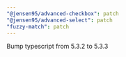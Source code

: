 ```yaml
---
"@jensen95/advanced-checkbox": patch
"@jensen95/advanced-select": patch
"fuzzy-match": patch
---
```


Bump typescript from 5.3.2 to 5.3.3

